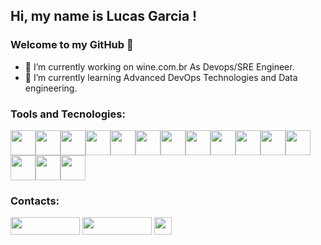 ## Hi, my name is Lucas Garcia ! 
### Welcome to my GitHub 👋

- 🔭 I’m currently working on wine.com.br As Devops/SRE Engineer.
- 🌱 I’m currently learning Advanced DevOps Technologies and Data engineering.
<!---
<div>
<a href="https://github.com/lrgsouza">
<img height="180em" src="https://github-readme-stats.vercel.app/api/top-langs/?username=lrgsouza&layout=compact&langs_count=7&theme=dracula"/>
<img height="180em" src="https://github-readme-stats.vercel.app/api?username=lrgsouza&show_icons=true&theme=dracula&include_all_commits=true&count_private=true"/>
</div>
-->

### Tools and Tecnologies:
<img src="https://cdn.jsdelivr.net/gh/devicons/devicon/icons/git/git-original.svg" width="40" height="40"/><img src="https://cdn.jsdelivr.net/gh/devicons/devicon/icons/java/java-original-wordmark.svg" width="40" height="40"/><img src="https://cdn.jsdelivr.net/gh/devicons/devicon/icons/python/python-original-wordmark.svg" width="40" height="40"/><img src="https://cdn.jsdelivr.net/gh/devicons/devicon/icons/mysql/mysql-original-wordmark.svg" width="40" height="40"/><img src="https://cdn.jsdelivr.net/gh/devicons/devicon/icons/postgresql/postgresql-original-wordmark.svg" width="40" height="40"/><img src="https://cdn.jsdelivr.net/gh/devicons/devicon/icons/c/c-original.svg" width="40" height="40"/><img src="https://cdn.jsdelivr.net/gh/devicons/devicon/icons/cplusplus/cplusplus-original.svg" width="40" height="40"/><img src="https://cdn.jsdelivr.net/gh/devicons/devicon/icons/docker/docker-original.svg" width="40" height="40"/><img src="https://cdn.jsdelivr.net/gh/devicons/devicon/icons/apache/apache-original-wordmark.svg" width="40" height="40"/><img src="https://cdn.jsdelivr.net/gh/devicons/devicon/icons/amazonwebservices/amazonwebservices-original.svg" width="40" height="40"/><img src="https://cdn.jsdelivr.net/gh/devicons/devicon/icons/kubernetes/kubernetes-plain-wordmark.svg" width="40" height="40"/><img src="https://cdn.jsdelivr.net/gh/devicons/devicon/icons/linux/linux-original.svg" width="40" height="40"/><img src="https://cdn.jsdelivr.net/gh/devicons/devicon/icons/prometheus/prometheus-original-wordmark.svg" width="40" height="40"/><img src="https://cdn.jsdelivr.net/gh/devicons/devicon/icons/googlecloud/googlecloud-original-wordmark.svg" width="40" height="40"/><img src="https://cdn.jsdelivr.net/gh/devicons/devicon/icons/grafana/grafana-original-wordmark.svg" width="40" height="40"/>
          
<!---
### Learning:
-->
### Contacts:
<div>
<a href="https://instagram.com/lucas_rg_souza" target="_blank"><img src="https://cdn.icon-icons.com/icons2/2530/PNG/512/instagram_button_icon_151849.png" width="111" height="28" target="_blank"></a>
<a href = "mailto:lucas_souza@outlook.com"><img src="https://cdn.icon-icons.com/icons2/2530/PNG/512/outlook_button_icon_151845.png" width="111" height="28" target="_blank"></a>
<a href="https://www.linkedin.com/in/lucas-rgsouza/" target="_blank"><img src="https://cdn.icon-icons.com/icons2/2699/PNG/512/linkedin_logo_icon_170234.png" width="28" height="28"  target="_blank"></a>   
</div>
